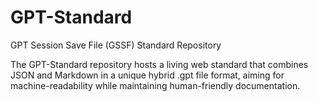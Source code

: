 # GPT-Standard
GPT Session Save File (GSSF) Standard Repository

The GPT-Standard repository hosts a living web standard that combines JSON and Markdown in a unique hybrid .gpt file format, aiming for machine-readability while maintaining human-friendly documentation.
